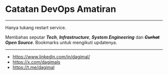 # Catatan DevOps Amatiran

---

Hanya tukang restart service.

Membahas seputar ***Tech***, ***Infrastructure***, ***System Engineering*** dan ***~~Curhat~~*** ***Open Source***. Bookmarks untuk mengikuti updatenya.

---

- https://www.linkedin.com/in/dagimal/
- https://x.com/dagimals
- https://t.me/dagimal
